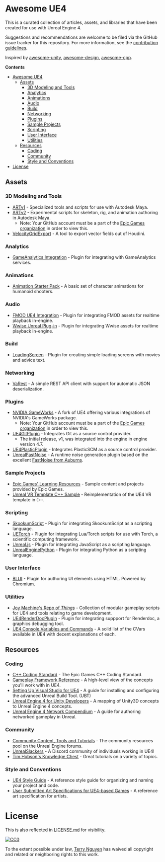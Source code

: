 # Awesome UE4

This is a curated collection of articles, assets, and libraries that have
been created for use with Unreal Engine 4.

Suggestions and recommendations are welcome to be filed via the GitHub issue
tracker for this repository. For more information, see the
[contribution guidelines](CONTRIBUTING.md).

Inspired by [awesome-unity](https://github.com/RyanNielson/awesome-unity),
[awesome-design](https://github.com/gztchan/awesome-design),
[awesome-cpp](https://github.com/fffaraz/awesome-cpp).

**Contents**

- [Awesome UE4](#awesome-ue4)
  - [Assets](#assets)
    - [3D Modeling and Tools](#3d-modeling-and-tools)
    - [Analytics](#analytics)
    - [Animations](#animations)
    - [Audio](#audio)
    - [Build](#build)
    - [Networking](#networking)
    - [Plugins](#plugins)
    - [Sample Projects](#sample-projects)
    - [Scripting](#scripting)
    - [User Interface](#user-interface)
    - [Utilities](#utilities)
  - [Resources](#resources)
    - [Coding](#coding)
    - [Community](#community)
    - [Style and Conventions](#style-and-conventions)
- [License](#license)

## Assets

### 3D Modeling and Tools 
- [ARTv1](https://www.unrealengine.com/marketplace/maya-tools) - Specialized tools and scripts for use with Autodesk Maya.
- [ARTv2](https://github.com/EpicGames/ARTv2) - Experimental scripts for skeleton, rig, and animation authoring in Autodesk Maya.
  - Note: Your GitHub account must be a part of the [Epic Games organization](https://www.unrealengine.com/ue4-on-github) in order to view this.
- [VelocityGridExport](https://www.orbolt.com/asset/Benny::UE4_velocitygridexporter) - A tool to export vector fields out of Houdini.

### Analytics
- [GameAnalytics Integration](https://github.com/GameAnalytics/GA-SDK-UNREAL) - Plugin for integrating with GameAnalytics services.

### Animations
- [Animation Starter Pack](https://www.unrealengine.com/marketplace/animation-starter-pack) - A basic set of character animations for humanoid shooters.

### Audio
- [FMOD UE4 Integration](http://www.fmod.org/documentation/#content/generated/engine_ue4/overview.html) - Plugin for integrating FMOD assets for realtime playback in-engine.
- [Wwise Unreal Plug-in](https://www.audiokinetic.com/library/edge/?source=UE4&id=index.html) - Plugin for integrating Wwise assets for realtime playback in-engine.

### Build
- [LoadingScreen](https://github.com/ue4plugins/LoadingScreen) - Plugin for creating simple loading screens with movies and advice text.

### Networking
- [VaRest](https://github.com/ufna/VaRest) - A simple REST API client with support for automatic JSON deserialization.

### Plugins
- [NVIDIA GameWorks](https://github.com/NvPhysX/UnrealEngine) - A fork of UE4 offering various integrations of NVIDIA's GameWorks package.
  - Note: Your GitHub account must be a part of the [Epic Games organization](https://www.unrealengine.com/ue4-on-github) in order to view this.
- [UE4GitPlugin](https://github.com/SRombauts/UE4GitPlugin) - Integrates Git as a source control provider.
  - The initial release, v1, was integrated into the engine in engine version 4.7.
- [UE4PlasticPlugin](https://github.com/SRombauts/UE4PlasticPlugin) - Integrates PlasticSCM as a source control provider.
- [UnrealFastNoise](https://github.com/midgen/UnrealFastNoise) - A runtime noise generation plugin based on the excellent [FastNoise from Auburns](https://github.com/Auburns/FastNoise).

### Sample Projects
- [Epic Games' Learning Resources](docs/epicsamples.md) - Sample content and projects provided by Epic Games.
- [Unreal VR Template C++ Sample](https://github.com/sclark39/UE-VR-Code-Sample) - Reimplementation of the UE4 VR template in `C++`.

### Scripting
- [SkookumScript](http://skookumscript.com/unreal/) - Plugin for integrating SkookumScript as a scripting language.
- [UETorch](https://github.com/facebook/UETorch) - Plugin for integrating Lua/Torch scripts for use with Torch, a scientific computing framework.
- [Unreal.js](https://github.com/ncsoft/Unreal.js) - Plugin for integrating JavaScript as a scripting language.
- [UnrealEnginePython](https://github.com/20tab/UnrealEnginePython) - Plugin for integrating Python as a scripting language.

### User Interface
- [BLUI](https://github.com/AaronShea/BLUI) - Plugin for authoring UI elements using HTML. Powered by Chromium.

### Utilities
- [Joy Machine's Repo of _Things_](https://github.com/joymachinegames/joymachine-public) - Collection of modular gameplay scripts for UE4 and tools relating to game development.
- [UE4RenderDocPlugin](https://github.com/Temaran/UE4RenderDocPlugin) - Plugin for integrating suppport for Renderdoc, a graphics debugging tool.
- [UE4 Console Variables and Commands](http://www.kosmokleaner.de/ownsoft/UE4CVarBrowser.html) - A solid list of the CVars available in UE4 with decent explanations of each.

## Resources

### Coding
- [C++ Coding Standard](https://docs.unrealengine.com/latest/INT/Programming/Development/CodingStandard/index.html) - The Epic Games C++ Coding Standard.
- [Gameplay Framework Reference](https://docs.unrealengine.com/latest/INT/Gameplay/Framework/QuickReference/index.html) - A high-level view of the concepts you'll work with in UE4.
- [Setting Up Visual Studio for UE4](https://docs.unrealengine.com/latest/INT/Programming/Development/VisualStudioSetup/index.html) - A guide for installing and configuring the advanced Unreal Build Tool. (UBT)
- [Unreal Engine 4 for Unity Developers](https://docs.unrealengine.com/latest/INT/GettingStarted/FromUnity/) - A mapping of Unity3D concepts to Unreal Engine 4 concepts.
- [Unreal Engine 4 Network Compendium](http://cedric-neukirchen.net/2017/02/14/multiplayer-network-compendium/) - A guide for authoring networked gameplay in Unreal.

### Community
- [Community Content, Tools and Tutorials](https://forums.unrealengine.com/forumdisplay.php?12-Community-Content-Tools-and-Tutorials) - The community resources pool on the Unreal Engine forums.
- [UnrealSlackers](http://unrealslackers.org/) - A Discord community of individuals working in UE4!
- [Tim Hobson's Knowledge Chest](http://timhobsonue4.snappages.com/tutorials.htm) - Great tutorials on a variety of topics.

### Style and Conventions
- [UE4 Style Guide](https://github.com/Allar/ue4-style-guide) - A reference style guide for organizing and naming your project and code.
- [User Submitted Art Specifications for UE4-based Games](https://wiki.unrealengine.com/User_Submitted_Art_Specifications) - A reference art specification for artists.

# License

This is also reflected in [LICENSE.md](LICENSE.md) for visibility.

[![CC0](http://mirrors.creativecommons.org/presskit/buttons/88x31/svg/cc-zero.svg)](https://creativecommons.org/publicdomain/zero/1.0/)

To the extent possible under law, [Terry Nguyen](https://terrehbyte.com) has
waived all copyright and related or neighboring rights to this work.
